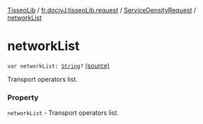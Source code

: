 [TisseoLib](../../index.md) / [fr.docjyJ.tisseoLib.request](../index.md) / [ServiceDensityRequest](index.md) / [networkList](./network-list.md)

# networkList

`var networkList: `[`String`](https://kotlinlang.org/api/latest/jvm/stdlib/kotlin/-string/index.html)`?` [(source)](https://github.com/docjyj/tisseoLib/tree/master/src/main/kotlin/fr/docjyJ/tisseoLib/request/ServiceDensityRequest.kt#L32)

Transport operators list.

### Property

`networkList` - Transport operators list.